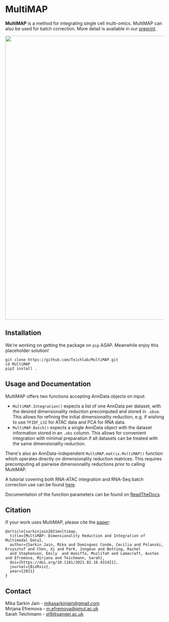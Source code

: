 # MultiMAP
**MultiMAP** is a method for integrating single cell multi-omics. MultiMAP can also be used for batch correction. More detail is available in our [preprint](https://www.biorxiv.org/content/10.1101/2021.02.16.431421v1).

<p align="center"><img src="docs/MultiMAP_schematic.png" width="900"></p>


## Installation

We're working on getting the package on `pip` ASAP. Meanwhile enjoy this placeholder solution!

```
git clone https://github.com/Teichlab/MultiMAP.git
cd MultiMAP
pip3 install .
```

## Usage and Documentation

MultiMAP offers two functions accepting AnnData objects on input:
  - `MultiMAP.Integration()` expects a list of one AnnData per dataset, with the desired dimensionality reduction precomputed and stored in `.obsm`. This allows for refining the initial dimensionality reduction, e.g. if wishing to use `TFIDF_LSI` for ATAC data and PCA for RNA data.
  - `MultiMAP.Batch()` expects a single AnnData object with the dataset information stored in an `.obs` column. This allows for convenient integration with minimal preparation if all datasets can be treated with the same dimensionality reduction.

There's also an AnnData-independent `MultiMAP.matrix.MultiMAP()` function which operates directly on dimensionality reduction matrices. This requires precomputing all pairwise dimensionality reductions prior to calling MultiMAP.

A tutorial covering both RNA-ATAC integration and RNA-Seq batch correction use can be found [here](https://nbviewer.jupyter.org/github/Teichlab/MultiMAP/blob/master/examples/tutorial.ipynb).

Documentation of the function parameters can be found on [ReadTheDocs](https://multimap.readthedocs.io/en/latest/).

## Citation

If your work uses MultiMAP, please cite the [paper](https://www.biorxiv.org/content/10.1101/2021.02.16.431421v1):

	@article{sarkinjain2021multimap,
	  title={MultiMAP: Dimensionality Reduction and Integration of Multimodal Data},
	  author={Sarkin Jain, Mika and Dominguez Conde, Cecilia and Polanski, Krzysztof and Chen, Xi and Park, Jongeun and Botting, Rachel 
	  and Stephenson, Emily  and Haniffa, Muzlifah and Lamacraft, Austen and Efremova, Mirjana and Teichmann, Sarah},
	  doi={https://doi.org/10.1101/2021.02.16.431421},
	  journal={BioRxiv},
	  year={2021}
	}

## Contact

Mika Sarkin Jain - mikasarkinjain@gmail.com \
Mirjana Efremova -  m.efremova@qmul.ac.uk \
Sarah Teichmann - st9@sanger.ac.uk
